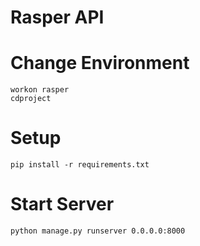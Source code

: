 Rasper API
==========

# Change Environment
```
workon rasper
cdproject
```

# Setup

```
pip install -r requirements.txt
```

# Start Server
```
python manage.py runserver 0.0.0.0:8000
```
